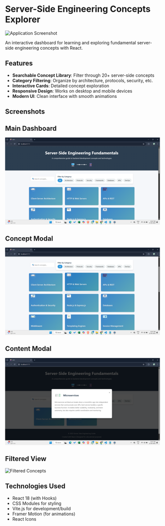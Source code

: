 # Server-Side Engineering Concepts Explorer
 
![Application Screenshot](./ScreenShots/landingpage.png) 

An interactive dashboard for learning and exploring fundamental server-side engineering concepts with React.

## Features

- **Searchable Concept Library**: Filter through 20+ server-side concepts
- **Category Filtering**: Organize by architecture, protocols, security, etc.
- **Interactive Cards**: Detailed concept exploration
- **Responsive Design**: Works on desktop and mobile devices
- **Modern UI**: Clean interface with smooth animations

## Screenshots

## Main Dashboard  
![Main View](./screenshots/landing.png)


## Concept Modal  
![Concepts ](./screenshots/concept.png)


## Content Modal  
![concept Detail](./screenshots/content.png)

## Filtered View  
![Filtered Concepts](./screenshots/ilterPage.png)


## Technologies Used

- React 18 (with Hooks)
- CSS Modules for styling
- Vite.js for development/build
- Framer Motion (for animations)
- React Icons

